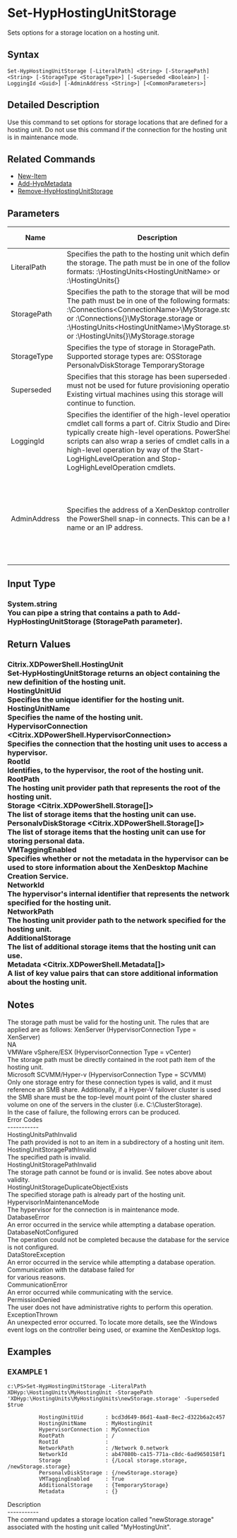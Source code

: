 ﻿# Set-HypHostingUnitStorage

   Sets options for a storage location on a hosting unit.

## Syntax
```
Set-HypHostingUnitStorage [-LiteralPath] <String> [-StoragePath] <String> [-StorageType <StorageType>] [-Superseded <Boolean>] [-LoggingId <Guid>] [-AdminAddress <String>] [<CommonParameters>]
```

## Detailed Description
   Use this command to set options for storage locations that are defined for a hosting unit. Do not use this command if the connection for the hosting unit is in maintenance mode.

## Related Commands
  * [New-Item](New-Item.html)
  * [Add-HypMetadata](Add-HypMetadata.html)
  * [Remove-HypHostingUnitStorage](Remove-HypHostingUnitStorage.html)
## Parameters

| Name   | Description | Required? | Pipeline Input | Default Value |
| --- | --- | --- | --- | --- |
| LiteralPath | Specifies the path to the hosting unit which defines the storage. The path must be in one of the following formats: <drive>:\HostingUnits\<HostingUnitName> or  <drive>:\HostingUnits\{<HostingUnit Uid>} | true | false |  |
| StoragePath | Specifies the path to the storage that will be modified. The path must be in one of the following formats: <drive>:\Connections\<ConnectionName>\MyStorage.storage or  <drive>:\Connections\{<Connection Uid>}\MyStorage.storage or  <drive>:\HostingUnits\<HostingUnitName>\MyStorage.storage or  <drive>:\HostingUnits\{<hostingUnit Uid>}\MyStorage.storage | true | true (ByValue) |  |
| StorageType | Specifies the type of storage in StoragePath. Supported storage types are: OSStorage PersonalvDiskStorage TemporaryStorage | false | false | OSStorage |
| Superseded | Specifies that this storage has been superseded and must not be used for future provisioning operations. Existing virtual machines using this storage will continue to function. | false | false |  |
| LoggingId | Specifies the identifier of the high-level operation this cmdlet call forms a part of. Citrix Studio and Director typically create high-level operations. PowerShell scripts can also wrap a series of cmdlet calls in a high-level operation by way of the Start-LogHighLevelOperation and Stop-LogHighLevelOperation cmdlets. | false | false |  |
| AdminAddress | Specifies the address of a XenDesktop controller that the PowerShell snap-in connects. This can be a host name or an IP address. | false | false | LocalHost. When a value is provided by any cmdlet, this value becomes the default. |

## Input Type
### System.string<br>    You can pipe a string that contains a path to Add-HypHostingUnitStorage (StoragePath parameter).
   
## Return Values
### Citrix.XDPowerShell.HostingUnit<br>    Set-HypHostingUnitStorage returns an object containing the new definition of the hosting unit.<br>    HostingUnitUid <Guid><br>        Specifies the unique identifier for the hosting unit.<br>    HostingUnitName <string><br>        Specifies the name of the hosting unit.<br>    HypervisorConnection <Citrix.XDPowerShell.HypervisorConnection><br>        Specifies the connection that the hosting unit uses to access a hypervisor.<br>    RootId <string><br>        Identifies, to the hypervisor, the root of the hosting unit.<br>    RootPath <string><br>        The hosting unit provider path that represents the root of the hosting unit.<br>    Storage <Citrix.XDPowerShell.Storage[]><br>        The list of storage items that the hosting unit can use.<br>    PersonalvDiskStorage <Citrix.XDPowerShell.Storage[]><br>        The list of storage items that the hosting unit can use for storing personal data.<br>    VMTaggingEnabled <Boolean><br>        Specifies whether or not the metadata in the hypervisor can be used to store information about the XenDesktop Machine Creation Service.<br>    NetworkId <string><br>        The hypervisor's internal identifier that represents the network specified for the hosting unit.<br>    NetworkPath <string><br>        The hosting unit provider path to the network specified for the hosting unit.<br>    AdditionalStorage<br>        The list of additional storage items that the hosting unit can use.<br>    Metadata <Citrix.XDPowerShell.Metadata[]><br>        A list of key value pairs that can store additional information about the hosting unit.
   ## Notes
   The storage path must be valid for the hosting unit. The rules that are applied are as follows: XenServer (HypervisorConnection Type = XenServer)<br>    NA<br>    VMWare vSphere/ESX (HypervisorConnection Type = vCenter)<br>    The storage path must be directly contained in the root path item of the hosting unit.<br>    Microsoft SCVMM/Hyper-v (HypervisorConnection Type = SCVMM)<br>    Only one storage entry for these connection types is valid, and it must reference an SMB share. Additionally, if a Hyper-V failover cluster is used the SMB share must be the top-level mount point of the cluster shared volume on one of the servers in the cluster (i.e. C:\ClusterStorage).<br>    In the case of failure, the following errors can be produced.<br>    Error Codes<br>    -----------<br>    HostingUnitsPathInvalid<br>    The path provided is not to an item in a subdirectory of a hosting unit item.<br>    HostingUnitStoragePathInvalid<br>    The specified path is invalid.<br>    HostingUnitStoragePathInvalid<br>    The storage path cannot be found or is invalid. See notes above about validity.<br>    HostingUnitStorageDuplicateObjectExists<br>    The specified storage path is already part of the hosting unit.<br>    HypervisorInMaintenanceMode<br>    The hypervisor for the connection is in maintenance mode.<br>    DatabaseError<br>    An error occurred in the service while attempting a database operation.<br>    DatabaseNotConfigured<br>    The operation could not be completed because the database for the service is not configured.<br>    DataStoreException<br>    An error occurred in the service while attempting a database operation. Communication with the database failed for<br>    for various reasons.<br>    CommunicationError<br>    An error occurred while communicating with the service.<br>    PermissionDenied<br>    The user does not have administrative rights to perform this operation.<br>    ExceptionThrown<br>    An unexpected error occurred. To locate more details, see the Windows event logs on the controller being used, or examine the XenDesktop logs.
## Examples

### EXAMPLE 1
```
c:\PS>Set-HypHostingUnitStorage -LiteralPath XDHyp:\HostingUnits\MyHostingUnit -StoragePath 'XDHyp:\HostingUnits\MyHostingUnits\newStorage.storage' -Superseded $true

          HostingUnitUid       : bcd3d649-86d1-4aa8-8ec2-d322b6a2c457
          HostingUnitName      : MyHostingUnit
          HypervisorConnection : MyConnection
          RootPath             : /
          RootId               :
          NetworkPath          : /Network 0.network
          NetworkId            : ab47080b-ca15-771a-c8dc-6ad9650158f1
          Storage              : {/Local storage.storage, /newStorage.storage}
          PersonalvDiskStorage : {/newStorage.storage}
          VMTaggingEnabled     : True
          AdditionalStorage    : {TemporaryStorage}
          Metadata             : {}
```
   Description<br>-----------<br>The command updates a storage location called "newStorage.storage" associated with the hosting unit called "MyHostingUnit".

